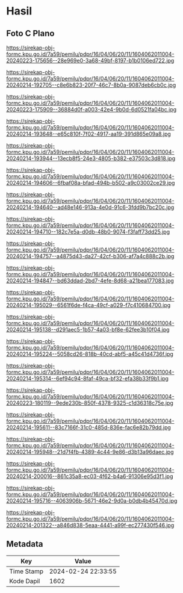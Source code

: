 # Hasil

## Foto C Plano

https://sirekap-obj-formc.kpu.go.id/7a59/pemilu/pdpr/16/04/06/20/11/1604062011004-20240223-175656--28e969e0-3a68-49bf-8197-b1b0106ed722.jpg

https://sirekap-obj-formc.kpu.go.id/7a59/pemilu/pdpr/16/04/06/20/11/1604062011004-20240214-192705--c8e6b823-20f7-46c7-8b0a-9087deb6cb0c.jpg

https://sirekap-obj-formc.kpu.go.id/7a59/pemilu/pdpr/16/04/06/20/11/1604062011004-20240223-175909--36884d0f-a003-42e4-9b0d-6d0521fa04bc.jpg

https://sirekap-obj-formc.kpu.go.id/7a59/pemilu/pdpr/16/04/06/20/11/1604062011004-20240214-193648--e65c810f-7f02-4917-aa19-391d865e09a8.jpg

https://sirekap-obj-formc.kpu.go.id/7a59/pemilu/pdpr/16/04/06/20/11/1604062011004-20240214-193944--13ecb8f5-24e3-4805-b382-e37503c3d818.jpg

https://sirekap-obj-formc.kpu.go.id/7a59/pemilu/pdpr/16/04/06/20/11/1604062011004-20240214-194606--6fbaf08a-bfad-494b-b502-a9c03002ce29.jpg

https://sirekap-obj-formc.kpu.go.id/7a59/pemilu/pdpr/16/04/06/20/11/1604062011004-20240214-194640--ad48e146-913a-4e0d-91c6-3fdd9b7bc20c.jpg

https://sirekap-obj-formc.kpu.go.id/7a59/pemilu/pdpr/16/04/06/20/11/1604062011004-20240214-194710--182c7e5a-d0db-48b0-9074-f3faff73dd25.jpg

https://sirekap-obj-formc.kpu.go.id/7a59/pemilu/pdpr/16/04/06/20/11/1604062011004-20240214-194757--a4875d43-da27-42cf-b306-af7a4c888c2b.jpg

https://sirekap-obj-formc.kpu.go.id/7a59/pemilu/pdpr/16/04/06/20/11/1604062011004-20240214-194847--bd63ddad-2bd7-4efe-8d68-a21bea177083.jpg

https://sirekap-obj-formc.kpu.go.id/7a59/pemilu/pdpr/16/04/06/20/11/1604062011004-20240214-195029--6561f6de-f4ca-49cf-a029-f7c410684700.jpg

https://sirekap-obj-formc.kpu.go.id/7a59/pemilu/pdpr/16/04/06/20/11/1604062011004-20240214-195138--d291aec5-1b57-4a03-bf8e-62fee3b10f04.jpg

https://sirekap-obj-formc.kpu.go.id/7a59/pemilu/pdpr/16/04/06/20/11/1604062011004-20240214-195224--5058cd26-818b-40cd-abf5-a45c41d4736f.jpg

https://sirekap-obj-formc.kpu.go.id/7a59/pemilu/pdpr/16/04/06/20/11/1604062011004-20240214-195314--6ef94c94-8faf-49ca-bf32-efa38b33f9b1.jpg

https://sirekap-obj-formc.kpu.go.id/7a59/pemilu/pdpr/16/04/06/20/11/1604062011004-20240223-180119--9ede230b-850f-4378-9325-c1d36318c75e.jpg

https://sirekap-obj-formc.kpu.go.id/7a59/pemilu/pdpr/16/04/06/20/11/1604062011004-20240214-195611--83c7166f-31c0-485d-836e-fac6e82b79dd.jpg

https://sirekap-obj-formc.kpu.go.id/7a59/pemilu/pdpr/16/04/06/20/11/1604062011004-20240214-195948--21d7f4fb-4389-4c44-9e86-d3b13a96daec.jpg

https://sirekap-obj-formc.kpu.go.id/7a59/pemilu/pdpr/16/04/06/20/11/1604062011004-20240214-200016--861c35a8-ec03-4f62-b4a6-91306e95d3f1.jpg

https://sirekap-obj-formc.kpu.go.id/7a59/pemilu/pdpr/16/04/06/20/11/1604062011004-20240214-195716--4063906b-5671-46e2-9d0a-b0db4b45470d.jpg

https://sirekap-obj-formc.kpu.go.id/7a59/pemilu/pdpr/16/04/06/20/11/1604062011004-20240214-201322--a846d838-5eaa-4441-a99f-ec277430f546.jpg


## Metadata

| Key        | Value               |
| ---------- | ------------------- |
| Time Stamp | 2024-02-24 22:33:55 |
| Kode Dapil | 1602                |



